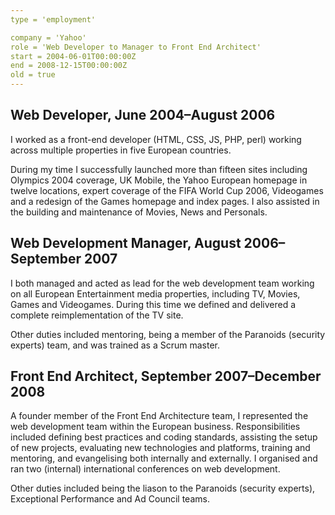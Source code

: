 ```yaml
---
type = 'employment'

company = 'Yahoo'
role = 'Web Developer to Manager to Front End Architect'
start = 2004-06-01T00:00:00Z
end = 2008-12-15T00:00:00Z
old = true
---
```


## Web Developer, June 2004–August 2006

I worked as a front-end developer (HTML, CSS, JS, PHP, perl) working across
multiple properties in five European countries.

During my time I successfully launched more than fifteen sites including
Olympics 2004 coverage, UK Mobile, the Yahoo European homepage in twelve
locations, expert coverage of the FIFA World Cup 2006, Videogames and a
redesign of the Games homepage and index pages. I also assisted in the
building and maintenance of Movies, News and Personals.

## Web Development Manager, August 2006–September 2007

I both managed and acted as lead for the web development team working on all
European Entertainment media properties, including TV, Movies, Games and
Videogames. During this time we defined and delivered a complete
reimplementation of the TV site.

Other duties included mentoring, being a member of the Paranoids (security
experts) team, and was trained as a Scrum master.

## Front End Architect, September 2007–December 2008

A founder member of the Front End Architecture team, I represented the web
development team within the European business. Responsibilities included
defining best practices and coding standards, assisting the setup of new
projects, evaluating new technologies and platforms, training and mentoring,
and evangelising both internally and externally. I organised and ran two
(internal) international conferences on web development.

Other duties included being the liason to the Paranoids (security experts),
Exceptional Performance and Ad Council teams.
